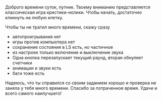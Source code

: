 Доброго времени суток, путник. 
Твоему вниманию представляется классическая игра крестики-нолики. 
Чтобы начать, достаточно кликнуть на любую клетку. 

Чтобы ты не тратил много времени, скажу сразу 

- автопроигрывания нет 
- игры против компьютера нет
- сохранение состояния  в LS есть, но частичное 
- из настроек только включение и выключение звука 
- Одна кнопка перезапускает текущий раунд, вторая обнуляет счетчики
- анимации и звуки есть
- баги тоже есть 

Надеюсь, что ты справился со своим заданием хорошо  и проверка не заняла у тебя много времени. Спасибо за потраченное время. Удачи и всего самого наилучшего!